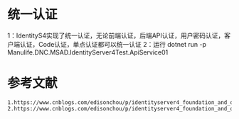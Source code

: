 # 统一认证
 1：IdentityS4实现了统一认证，无论前端认证，后端API认证，用户密码认证，客户端认证，Code认证，单点认证都可以统一认证 
 2：运行 dotnet run -p Manulife.DNC.MSAD.IdentityServer4Test.ApiService01 
# 参考文献
    1.https://www.cnblogs.com/edisonchou/p/identityserver4_foundation_and_quickstart_01.html 
    2.https://www.cnblogs.com/edisonchou/p/identityserver4_foundation_and_quickstart_02.html